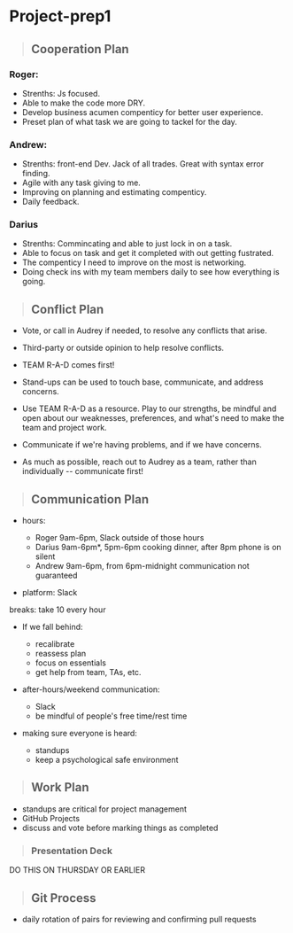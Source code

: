 # Project-prep1

> ## Cooperation Plan

### Roger: 
- Strenths: Js focused.
- Able to make the code more DRY.
- Develop business acumen compenticy for better user experience.
- Preset plan of what task we are going to tackel for the day.

### Andrew:
- Strenths: front-end Dev. Jack of all trades. Great with syntax error finding.
- Agile with any task giving to me.
- Improving on planning and estimating compenticy.
- Daily feedback.

### Darius
- Strenths: Commincating and able to just lock in on a task.
- Able to focus on task and get it completed with out getting fustrated.
- The compenticy I need to improve on the most is networking.
- Doing check ins with my team members daily to see how everything is going.

> ## Conflict Plan

- Vote, or call in Audrey if needed, to resolve any conflicts that arise.
- Third-party or outside opinion to help resolve conflicts.
- TEAM R-A-D comes first!

- Stand-ups can be used to touch base, communicate, and address concerns.

- Use TEAM R-A-D as a resource. Play to our strengths, be mindful and open about our weaknesses, preferences, and what's need to make the team and project work.
- Communicate if we're having problems, and if we have concerns.

- As much as possible, reach out to Audrey as a team, rather than individually -- communicate first!

> ## Communication Plan

- hours:
  - Roger 9am-6pm, Slack outside of those hours
  - Darius 9am-6pm*, 5pm-6pm cooking dinner, after 8pm phone is on silent
  - Andrew 9am-6pm, from 6pm-midnight communication not guaranteed

- platform: Slack 

breaks: take 10 every hour

- If we fall behind:
  - recalibrate
  - reassess plan
  - focus on essentials
  - get help from team, TAs, etc.

- after-hours/weekend communication:
  - Slack
  - be mindful of people's free time/rest time
 
- making sure everyone is heard:
  - standups
  - keep a psychological safe environment

> ## Work Plan

- standups are critical for project management
- GitHub Projects
- discuss and vote before marking things as completed

> ### Presentation Deck

DO THIS ON THURSDAY OR EARLIER

> ## Git Process

- daily rotation of pairs for reviewing and confirming pull requests
